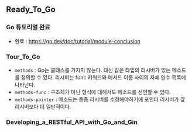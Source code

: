 ## Ready_To_Go

### Go 튜토리얼 완료

- 완료 : https://go.dev/doc/tutorial/module-conclusion

### Tour_To_Go

- `methods` : Go는 클래스를 가지지 않는다. 대신 같은 타입의 리시버가 있는 메소드를 정의할 수 있다. 리시버는 func 키워드와 메서드 이름 사이의 자체 인수 목록에 나타난다.
- `methods-func` : 구조체가 아닌 형식에 대해서도 메소드를 선언할 수 있다.
- `methods-pointer` : 메소드는 종종 리시버를 수정해야하기에 포인터 리시버가 값 리시버보다 더 일반적이다.

### Developing_a_RESTful_API_with_Go_and_Gin
